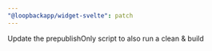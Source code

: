 ```yaml
---
"@loopbackapp/widget-svelte": patch
---
```


Update the prepublishOnly script to also run a clean & build
